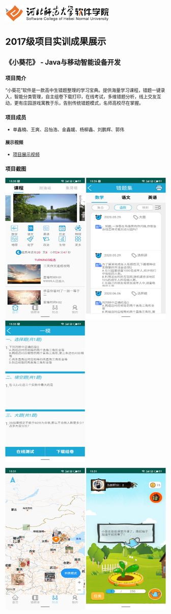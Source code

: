 <img src="../../../image/logo.png"  height="50" />

# 2017级项目实训成果展示 

## 《小葵花》 -  Java与移动智能设备开发

###  项目简介

“小葵花”软件是一款高中生错题整理的学习宝典。提供海量学习课程，错题一键录入，智能分类管理，自主组卷下载打印，在线考试，多维错题分析，线上交友互动，更有庄园游戏寓教于乐，告别传统错题模式，名师高校尽在掌握。

### 项目成员

- 单鑫楠、王爽、吕怡浩、金鑫媛、杨柳鑫、刘鹏辉、郭伟

#### 展示视频

- [项目展示视频](https://www.bilibili.com/video/BV1qK411p7gP)

### 项目截图

<p>
  <img src="./image/1.jpg"  width=250 height=444 />
  <img src="./image/2.jpg"  width=250 height=444 />
  <img src="./image/3.jpg"  width=250 height=444 />
</p>
<p>
  <img src="./image/4.JPG"  width=250 height=444 />
  <img src="./image/5.jpg"  width=250 height=444 />
</p>

